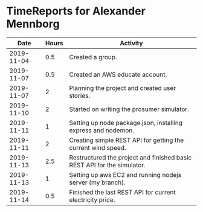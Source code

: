 # TimeReports for Alexander Mennborg

| Date        | Hours   | Activity                                                                |
| ----------- | ------- |-------------------------------------------------------------------------|
| 2019-11-04  | 0.5     | Created a group.                                                        |
| 2019-11-07  | 0.5     | Created an AWS educate account.                                         |
| 2019-11-07  | 2       | Planning the project and created user stories.                          |
| 2019-11-10  | 2       | Started on writing the prosumer simulator.                              |
| 2019-11-11  | 1       | Setting up node package.json, installing express and nodemon.           |
| 2019-11-11  | 2       | Creating simple REST API for getting the current wind speed.            |
| 2019-11-13  | 2.5     | Restructured the project and finished basic REST API for the simulator. |
| 2019-11-13  | 1       | Setting up aws EC2 and running nodejs server (my branch).               |
| 2019-11-14  | 0.5     | Finished the last REST API for current electricity price.               |